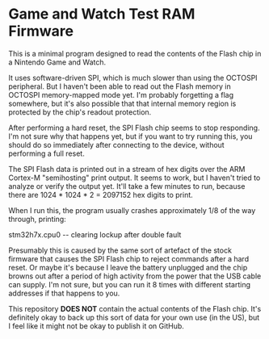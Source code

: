 # Game and Watch Test RAM Firmware

This is a minimal program designed to read the contents of the Flash chip in a Nintendo Game and Watch.

It uses software-driven SPI, which is much slower than using the OCTOSPI peripheral. But I haven't been able to read out the Flash memory in OCTOSPI memory-mapped mode yet. I'm probably forgetting a flag somewhere, but it's also possible that that internal memory region is protected by the chip's readout protection.

After performing a hard reset, the SPI Flash chip seems to stop responding. I'm not sure why that happens yet, but if you want to try running this, you should do so immediately after connecting to the device, without performing a full reset.

The SPI Flash data is printed out in a stream of hex digits over the ARM Cortex-M "semihosting" print output. It seems to work, but I haven't tried to analyze or verify the output yet. It'll take a few minutes to run, because there are 1024 * 1024 * 2 = 2097152 hex digits to print.

When I run this, the program usually crashes approximately 1/8 of the way through, printing:

stm32h7x.cpu0 -- clearing lockup after double fault

Presumably this is caused by the same sort of artefact of the stock firmware that causes the SPI Flash chip to reject commands after a hard reset. Or maybe it's because I leave the battery unplugged and the chip browns out after a period of high activity from the power that the USB cable can supply. I'm not sure, but you can run it 8 times with different starting addresses if that happens to you.

This repository **DOES NOT** contain the actual contents of the Flash chip. It's definitely okay to back up this sort of data for your own use (in the US), but I feel like it might not be okay to publish it on GitHub.

